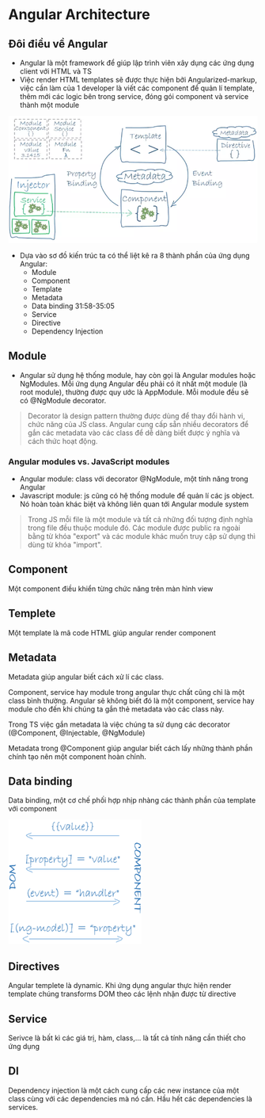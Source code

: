 # Angular Architecture

## Đôi điều về Angular 
- Angular là một framework để giúp lập trình viên xây dụng các ứng dụng client với HTML và TS
- Việc render HTML templates sẽ được thực hiện bởi Angularized-markup, việc cần làm của 1 developer là viết các component để quản lí template, thêm mới các logic bên trong service, đóng gói component và service thành một module

![a1b02db2-8d40-425f-91e8-6a6193547b5d.webp](a1b02db2-8d40-425f-91e8-6a6193547b5d.webp)

- Dựa vào sơ đồ kiến trúc ta có thể liệt kê ra 8 thành phần của ứng dụng Angular:
  + Module
  + Component
  + Template
  + Metadata
  + Data binding 31:58-35:05
  + Service
  + Directive
  + Dependency Injection

## Module

- Angular sử dụng hệ thống module, hay còn gọi là Angular modules hoặc NgModules. Mỗi ứng dụng Angular đều phải có ít nhất một module (là root module), thường được quy ước là AppModule. Mỗi module đều sẽ có @NgModule decorator.

> Decorator là design pattern thường được dùng để thay đổi hành vi, chức năng của JS class. Angular cung cấp sẵn nhiều decorators để gắn các metadata vào các class để dễ dàng biết được ý nghĩa và cách thức hoạt động.

### Angular modules vs. JavaScript modules

- Angular module: class với decorator @NgModule, một tính năng trong Angular
- Javascript module: js cũng có hệ thống module để quản lí các js object. Nó hoàn toàn khác biệt và không liên quan tới Angular module system

> Trong JS mỗi file là một module và tất cả những đối tượng định nghĩa trong file đều thuộc module đó. Các module được public ra ngoài bằng từ khóa "export" và các module khác muốn truy cập sử dụng thì dùng từ khóa "import".

## Component
Một component điều khiển từng chức năng trên màn hình view

## Templete 
Một template là mã code HTML giúp angular render component

## Metadata

Metadata giúp angular biết cách xử lí các class.

Component, service hay module trong angular thực chất cũng chỉ là một class bình thường. Angular sẽ không biết đó là một component, service hay module cho đến khi chúng ta gắn thẻ metadata vào các class này.

Trong TS việc gắn metadata là việc chúng ta sử dụng các decorator (@Component, @Injectable, @NgModule)

Metadata trong @Component giúp angular biết cách lấy những thành phần chính tạo nên một component hoàn chỉnh.

## Data binding

Data binding, một cơ chế phối hợp nhịp nhàng các thành phần của template với component

![dfbd5235-6342-4a1d-9672-f78c941338c1.png](dfbd5235-6342-4a1d-9672-f78c941338c1.png)

## Directives

Angular templete là dynamic. Khi ứng dụng angular thực hiện render template chúng transforms DOM theo các lệnh nhận được từ directive

## Service

Serivce là bất kì các giá trị, hàm, class,... là tất cả tính năng cần thiết cho ứng dụng

## DI

Dependency injection là một cách cung cấp các new instance của một class cùng với các dependencies mà nó cần. Hầu hết các dependencies là services.